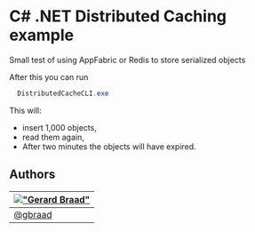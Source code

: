 C# .NET Distributed Caching example
===================================


Small test of using AppFabric or Redis to store serialized objects


After this you can run
```powershell
  DistributedCacheCLI.exe
```

This will:
  * insert 1,000 objects,
  * read them again,
  * After two minutes the objects will have expired.


Authors
-------

| [!["Gerard Braad"](http://gravatar.com/avatar/e466994eea3c2a1672564e45aca844d0.png?s=60)](http://gbraad.nl "Gerard Braad <me@gbraad.nl>") |
|---|
| [@gbraad](https://twitter.com/gbraad)  |
